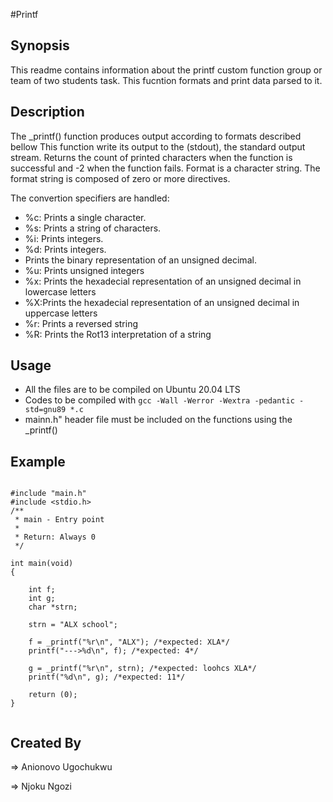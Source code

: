 #Printf

## Synopsis
This readme contains information about the printf custom function group or team of two students task.
This fucntion formats and print data parsed to it.

## Description
The _printf() function produces output according to formats described bellow
This function write its output to the (stdout), the standard output stream.
Returns the count of printed characters when the function is successful and -2 when the function fails.
Format is a character string. The format string is composed of zero or more directives.

The convertion specifiers are handled:
* %c: Prints a single character.
* %s: Prints a string of characters.
* %i: Prints integers.
* %d: Prints integers.
* Prints the binary representation of an unsigned decimal.
* %u: Prints unsigned integers
* %x: Prints the hexadecial representation of an unsigned decimal in lowercase letters
* %X:Prints the hexadecial representation of an unsigned decimal in uppercase letters
* %r: Prints a reversed string
* %R: Prints the Rot13 interpretation of a string

## Usage
* All the files are to be compiled on Ubuntu 20.04 LTS
* Codes to be compiled with `gcc -Wall -Werror -Wextra -pedantic -std=gnu89 *.c`
* mainn.h" header file must be included on the functions using the _printf()

## Example

```

#include "main.h"
#include <stdio.h>
/**
 * main - Entry point
 *
 * Return: Always 0
 */

int main(void)
{

	int f;
	int g;
	char *strn;

	strn = "ALX school";

	f = _printf("%r\n", "ALX"); /*expected: XLA*/
	printf("--->%d\n", f); /*expected: 4*/

	g = _printf("%r\n", strn); /*expected: loohcs XLA*/
	printf("%d\n", g); /*expected: 11*/

	return (0);
}


```

## Created By
=> Anionovo Ugochukwu

=> Njoku Ngozi
